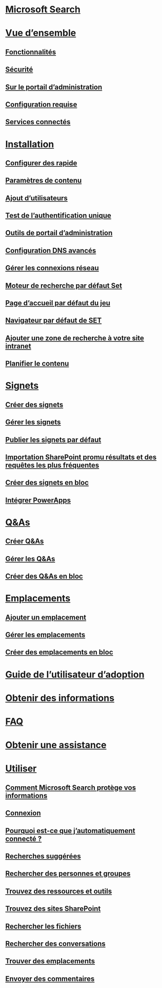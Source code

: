 # [Microsoft Search](microsoft-search.md)
# [Vue d’ensemble](why-microsoft-search.md)
## [Fonctionnalités](features.md)
## [Sécurité](security.md)
## [Sur le portail d’administration](about-the-admin-portal.md)
## [Configuration requise](requirements.md)
## [Services connectés](connected-services.md)
# [Installation](set-up-microsoft-search.md)
## [Configurer des rapide](quick-set-up.md)
## [Paramètres de contenu](content-settings.md)
## [Ajout d’utilisateurs](add-users.md)
## [Test de l’authentification unique](test-single-sign-on.md)
## [Outils de portail d’administration](admin-portal-tools.md)
## [Configuration DNS avancés](advanced-dns-configuration.md)
## [Gérer les connexions réseau](manage-network-connections.md)
## [Moteur de recherche par défaut Set](set-default-search-engine.md)
## [Page d’accueil par défaut du jeu](set-default-homepage.md)
## [Navigateur par défaut de SET](set-default-browser.md)
## [Ajouter une zone de recherche à votre site intranet](add-a-search-box-to-your-intranet-site.md)
## [Planifier le contenu](plan-your-content.md)
# [Signets](create-and-manage-bookmarks.md)
## [Créer des signets](create-bookmarks.md)
## [Gérer les signets](manage-bookmarks.md)
## [Publier les signets par défaut](publish-default-bookmarks.md)
## [Importation SharePoint promu résultats et des requêtes les plus fréquentes](import-sharepoint-promoted-results-and-top-queries.md)
## [Créer des signets en bloc](bulk-create-bookmarks.md)
## [Intégrer PowerApps](integrate-powerapps.md)
# [Q&As](create-and-manage-qas.md)
## [Créer Q&As](create-qas.md)
## [Gérer les Q&As](manage-qas.md)
## [Créer des Q&As en bloc](bulk-create-qas.md)
# [Emplacements](locations.md)
## [Ajouter un emplacement](add-a-location.md)
## [Gérer les emplacements](manage-locations.md)
## [Créer des emplacements en bloc](bulk-create-locations.md)
# [Guide de l’utilisateur d’adoption](user-adoption-guide.md)
# [Obtenir des informations](get-insights.md)
# [FAQ](faqs.md)
# [Obtenir une assistance](get-support.md)
# [Utiliser](use/about-microsoft-search.md)
## [Comment Microsoft Search protège vos informations](use/how-microsoft-search-keeps-your-info-secure.md)
## [Connexion](use/sign-in.md)
## [Pourquoi est-ce que j’automatiquement connecté ?](use/why-am-i-automatically-signed-in.md)
## [Recherches suggérées](use/suggested-searches.md)
## [Rechercher des personnes et groupes](use/find-people-and-groups.md)
## [Trouvez des ressources et outils](use/find-resources-tools-and-more.md)
## [Trouvez des sites SharePoint](use/find-sharepoint-sites.md)
## [Rechercher les fichiers](use/find-files.md)
## [Rechercher des conversations](use/find-conversations.md)
## [Trouver des emplacements](use/find-locations.md)
## [Envoyer des commentaires](use/send-feedback.md)